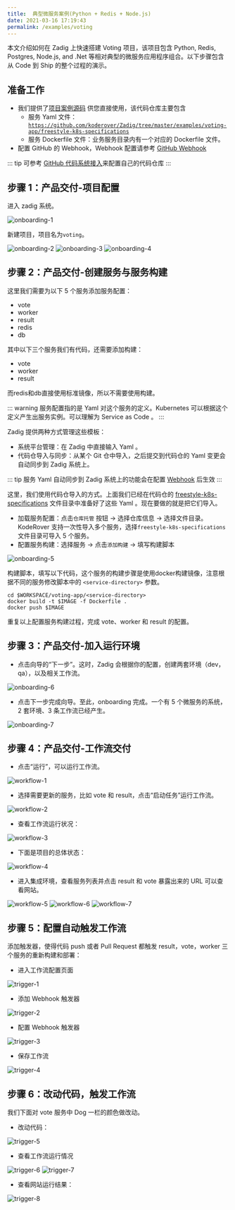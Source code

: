 ```yaml
---
title:  典型微服务案例(Python + Redis + Node.js)
date: 2021-03-16 17:19:43
permalink: /examples/voting
---
```


本文介绍如何在 Zadig 上快速搭建 Voting 项目，该项目包含 Python, Redis, Postgres, Node.js, and .Net 等相对典型的微服务应用程序组合。以下步骤包含从 Code 到 Ship 的整个过程的演示。
## 准备工作
- 我们提供了[项目案例源码](https://github.com/koderover/Zadig/tree/master/examples/voting-app) 供您直接使用，该代码仓库主要包含
  * 服务 Yaml 文件： [`https://github.com/koderover/Zadig/tree/master/examples/voting-app/freestyle-k8s-specifications`](https://github.com/koderover/Zadig/tree/master/examples/voting-app/freestyle-k8s-specifications)
  * 服务 Dockerfile 文件：业务服务目录内有一个对应的 Dockerfile 文件。
- 配置 GitHub 的 Webhook，Webhook 配置请参考 [GitHub Webhook](/settings/webhook-config/#github-webhook-配置)

::: tip
可参考 [GitHub 代码系统接入](/settings/codehost/)来配置自己的代码仓库
:::

## 步骤 1：产品交付-项目配置

进入 zadig 系统。

![onboarding-1](./_images/voting_onboarding_1.png)

新建项目，项目名为`voting`。

![onboarding-2](./_images/voting_onboarding_2.png)
![onboarding-3](./_images/voting_onboarding_3.png)
![onboarding-4](./_images/voting_onboarding_4.png)

## 步骤 2：产品交付-创建服务与服务构建

这里我们需要为以下 5 个服务添加服务配置：

* vote
* worker
* result
* redis
* db

其中以下三个服务我们有代码，还需要添加构建：

* vote
* worker
* result

而redis和db直接使用标准镜像，所以不需要使用构建。

::: warning
服务配置指的是 Yaml 对这个服务的定义。Kubernetes 可以根据这个定义产生出服务实例。可以理解为 Service as Code 。
:::

Zadig 提供两种方式管理这些模板：

* 系统平台管理：在 Zadig 中直接输入 Yaml 。
* 代码仓导入与同步：从某个 Git 仓中导入，之后提交到代码仓的 Yaml 变更会自动同步到 Zadig 系统上。

::: tip
服务 Yaml 自动同步到 Zadig 系统上的功能会在配置 [Webhook](/settings/webhook-config/) 后生效
:::

这里，我们使用代码仓导入的方式。上面我们已经在代码仓的 [freestyle-k8s-specifications](https://github.com/koderover/Zadig/tree/master/examples/voting-app/freestyle-k8s-specifications) 文件目录中准备好了这些 Yaml 。现在要做的就是把它们导入。

 - 加载服务配置：点击`仓库托管` 按钮 -> 选择仓库信息 -> 选择文件目录。KodeRover 支持一次性导入多个服务，选择`freestyle-k8s-specifications` 文件目录可导入 5 个服务。
 - 配置服务构建：选择服务 -> 点击`添加构建` -> 填写构建脚本

![onboarding-5](./_images/voting_onboarding_5.gif)

构建脚本，填写以下代码，这个服务的构建步骤是使用docker构建镜像，注意根据不同的服务修改脚本中的 `<service-directory>` 参数。

```
cd $WORKSPACE/voting-app/<service-directory>
docker build -t $IMAGE -f Dockerfile .
docker push $IMAGE
```

重复以上配置服务构建过程，完成 vote、worker 和 result 的配置。

## 步骤 3：产品交付-加入运行环境

- 点击向导的“下一步”。这时，Zadig 会根据你的配置，创建两套环境（dev，qa），以及相关工作流。

![onboarding-6](./_images/voting_onboarding_6.png)

- 点击下一步完成向导。至此，onboarding 完成。一个有 5 个微服务的系统，2 套环境、3 条工作流已经产生。

![onboarding-7](./_images/voting_onboarding_7.png)

## 步骤 4：产品交付-工作流交付

- 点击“运行”，可以运行工作流。

![workflow-1](./_images/voting_workflow_1.png)

- 选择需要更新的服务，比如 vote 和 result，点击“启动任务”运行工作流。

![workflow-2](./_images/voting_workflow_2.png)

- 查看工作流运行状况：

![workflow-3](./_images/voting_workflow_3.png)

- 下面是项目的总体状态：

![workflow-4](./_images/voting_workflow_4.png)

- 进入集成环境，查看服务列表并点击 result 和 vote 暴露出来的 URL 可以查看网站。

![workflow-5](./_images/voting_workflow_5.png)
![workflow-6](./_images/voting_workflow_6.png)
![workflow-7](./_images/voting_workflow_7.png)

## 步骤 5：配置自动触发工作流

添加触发器，使得代码 push 或者 Pull Request 都触发 result，vote，worker 三个服务的重新构建和部署：

- 进入工作流配置页面

![trigger-1](./_images/voting_trigger_1.png)

- 添加 Webhook 触发器

![trigger-2](./_images/voting_trigger_2.png)

- 配置 Webhook 触发器

![trigger-3](./_images/voting_trigger_3.png)

- 保存工作流

![trigger-4](./_images/voting_trigger_4.png)

## 步骤 6：改动代码，触发工作流

我们下面对 vote 服务中 Dog 一栏的颜色做改动。

- 改动代码：

![trigger-5](./_images/voting_trigger_5.png)

- 查看工作流运行情况

![trigger-6](./_images/voting_trigger_6.png)
![trigger-7](./_images/voting_trigger_7.png)

- 查看网站运行结果：

![trigger-8](./_images/voting_trigger_8.png)

